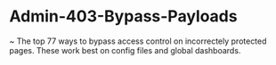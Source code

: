 # Admin-403-Bypass-Payloads
~ The top 77 ways to bypass access control on incorrectely protected pages. These work best on config files and global dashboards.
